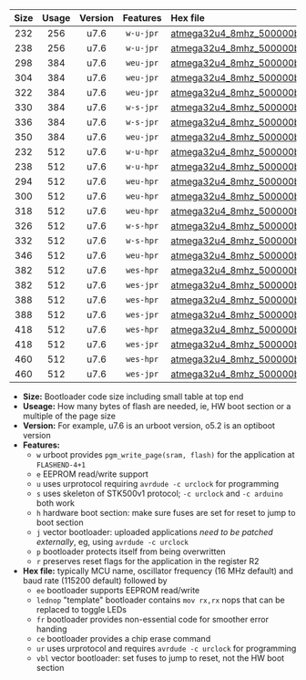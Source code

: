 |Size|Usage|Version|Features|Hex file|
|:-:|:-:|:-:|:-:|:--|
|232|256|u7.6|`w-u-jpr`|[atmega32u4_8mhz_500000bps_ur_vbl.hex](https://raw.githubusercontent.com/stefanrueger/urboot/main/atmega32u4_8mhz_500000bps_ur_vbl.hex)|
|238|256|u7.6|`w-u-jpr`|[atmega32u4_8mhz_500000bps_lednop_ur_vbl.hex](https://raw.githubusercontent.com/stefanrueger/urboot/main/atmega32u4_8mhz_500000bps_lednop_ur_vbl.hex)|
|298|384|u7.6|`weu-jpr`|[atmega32u4_8mhz_500000bps_ee_ur_vbl.hex](https://raw.githubusercontent.com/stefanrueger/urboot/main/atmega32u4_8mhz_500000bps_ee_ur_vbl.hex)|
|304|384|u7.6|`weu-jpr`|[atmega32u4_8mhz_500000bps_ee_lednop_ur_vbl.hex](https://raw.githubusercontent.com/stefanrueger/urboot/main/atmega32u4_8mhz_500000bps_ee_lednop_ur_vbl.hex)|
|322|384|u7.6|`weu-jpr`|[atmega32u4_8mhz_500000bps_ee_lednop_fr_ur_vbl.hex](https://raw.githubusercontent.com/stefanrueger/urboot/main/atmega32u4_8mhz_500000bps_ee_lednop_fr_ur_vbl.hex)|
|330|384|u7.6|`w-s-jpr`|[atmega32u4_8mhz_500000bps_vbl.hex](https://raw.githubusercontent.com/stefanrueger/urboot/main/atmega32u4_8mhz_500000bps_vbl.hex)|
|336|384|u7.6|`w-s-jpr`|[atmega32u4_8mhz_500000bps_lednop_vbl.hex](https://raw.githubusercontent.com/stefanrueger/urboot/main/atmega32u4_8mhz_500000bps_lednop_vbl.hex)|
|350|384|u7.6|`weu-jpr`|[atmega32u4_8mhz_500000bps_ee_lednop_fr_ce_ur_vbl.hex](https://raw.githubusercontent.com/stefanrueger/urboot/main/atmega32u4_8mhz_500000bps_ee_lednop_fr_ce_ur_vbl.hex)|
|232|512|u7.6|`w-u-hpr`|[atmega32u4_8mhz_500000bps_ur.hex](https://raw.githubusercontent.com/stefanrueger/urboot/main/atmega32u4_8mhz_500000bps_ur.hex)|
|238|512|u7.6|`w-u-hpr`|[atmega32u4_8mhz_500000bps_lednop_ur.hex](https://raw.githubusercontent.com/stefanrueger/urboot/main/atmega32u4_8mhz_500000bps_lednop_ur.hex)|
|294|512|u7.6|`weu-hpr`|[atmega32u4_8mhz_500000bps_ee_ur.hex](https://raw.githubusercontent.com/stefanrueger/urboot/main/atmega32u4_8mhz_500000bps_ee_ur.hex)|
|300|512|u7.6|`weu-hpr`|[atmega32u4_8mhz_500000bps_ee_lednop_ur.hex](https://raw.githubusercontent.com/stefanrueger/urboot/main/atmega32u4_8mhz_500000bps_ee_lednop_ur.hex)|
|318|512|u7.6|`weu-hpr`|[atmega32u4_8mhz_500000bps_ee_lednop_fr_ur.hex](https://raw.githubusercontent.com/stefanrueger/urboot/main/atmega32u4_8mhz_500000bps_ee_lednop_fr_ur.hex)|
|326|512|u7.6|`w-s-hpr`|[atmega32u4_8mhz_500000bps.hex](https://raw.githubusercontent.com/stefanrueger/urboot/main/atmega32u4_8mhz_500000bps.hex)|
|332|512|u7.6|`w-s-hpr`|[atmega32u4_8mhz_500000bps_lednop.hex](https://raw.githubusercontent.com/stefanrueger/urboot/main/atmega32u4_8mhz_500000bps_lednop.hex)|
|346|512|u7.6|`weu-hpr`|[atmega32u4_8mhz_500000bps_ee_lednop_fr_ce_ur.hex](https://raw.githubusercontent.com/stefanrueger/urboot/main/atmega32u4_8mhz_500000bps_ee_lednop_fr_ce_ur.hex)|
|382|512|u7.6|`wes-hpr`|[atmega32u4_8mhz_500000bps_ee.hex](https://raw.githubusercontent.com/stefanrueger/urboot/main/atmega32u4_8mhz_500000bps_ee.hex)|
|382|512|u7.6|`wes-jpr`|[atmega32u4_8mhz_500000bps_ee_vbl.hex](https://raw.githubusercontent.com/stefanrueger/urboot/main/atmega32u4_8mhz_500000bps_ee_vbl.hex)|
|388|512|u7.6|`wes-hpr`|[atmega32u4_8mhz_500000bps_ee_lednop.hex](https://raw.githubusercontent.com/stefanrueger/urboot/main/atmega32u4_8mhz_500000bps_ee_lednop.hex)|
|388|512|u7.6|`wes-jpr`|[atmega32u4_8mhz_500000bps_ee_lednop_vbl.hex](https://raw.githubusercontent.com/stefanrueger/urboot/main/atmega32u4_8mhz_500000bps_ee_lednop_vbl.hex)|
|418|512|u7.6|`wes-hpr`|[atmega32u4_8mhz_500000bps_ee_lednop_fr.hex](https://raw.githubusercontent.com/stefanrueger/urboot/main/atmega32u4_8mhz_500000bps_ee_lednop_fr.hex)|
|418|512|u7.6|`wes-jpr`|[atmega32u4_8mhz_500000bps_ee_lednop_fr_vbl.hex](https://raw.githubusercontent.com/stefanrueger/urboot/main/atmega32u4_8mhz_500000bps_ee_lednop_fr_vbl.hex)|
|460|512|u7.6|`wes-hpr`|[atmega32u4_8mhz_500000bps_ee_lednop_fr_ce.hex](https://raw.githubusercontent.com/stefanrueger/urboot/main/atmega32u4_8mhz_500000bps_ee_lednop_fr_ce.hex)|
|460|512|u7.6|`wes-jpr`|[atmega32u4_8mhz_500000bps_ee_lednop_fr_ce_vbl.hex](https://raw.githubusercontent.com/stefanrueger/urboot/main/atmega32u4_8mhz_500000bps_ee_lednop_fr_ce_vbl.hex)|

- **Size:** Bootloader code size including small table at top end
- **Useage:** How many bytes of flash are needed, ie, HW boot section or a multiple of the page size
- **Version:** For example, u7.6 is an urboot version, o5.2 is an optiboot version
- **Features:**
  + `w` urboot provides `pgm_write_page(sram, flash)` for the application at `FLASHEND-4+1`
  + `e` EEPROM read/write support
  + `u` uses urprotocol requiring `avrdude -c urclock` for programming
  + `s` uses skeleton of STK500v1 protocol; `-c urclock` and `-c arduino` both work
  + `h` hardware boot section: make sure fuses are set for reset to jump to boot section
  + `j` vector bootloader: uploaded applications *need to be patched externally*, eg, using `avrdude -c urclock`
  + `p` bootloader protects itself from being overwritten
  + `r` preserves reset flags for the application in the register R2
- **Hex file:** typically MCU name, oscillator frequency (16 MHz default) and baud rate (115200 default) followed by
  + `ee` bootloader supports EEPROM read/write
  + `lednop` "template" bootloader contains `mov rx,rx` nops that can be replaced to toggle LEDs
  + `fr` bootloader provides non-essential code for smoother error handing
  + `ce` bootloader provides a chip erase command
  + `ur` uses urprotocol and requires `avrdude -c urclock` for programming
  + `vbl` vector bootloader: set fuses to jump to reset, not the HW boot section
